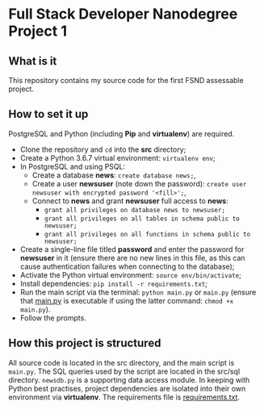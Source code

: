 # Full Stack Developer Nanodegree Project 1

## What is it

This repository contains my source code for the first FSND assessable project.

## How to set it up

PostgreSQL and Python (including **Pip** and **virtualenv**) are required.

* Clone the repository and `cd` into the **src** directory;
* Create a Python 3.6.7 virtual environment: `virtualenv env`;
* In PostgreSQL and using PSQL:
  * Create a database **news**: `create database news;`,
  * Create a user **newsuser** (note down the password): `create user newsuser with encrypted password '<fill>';`,
  * Connect to **news** and grant **newsuser** full access to **news**:
    * `grant all privileges on database news to newsuser;`
    * `grant all privileges on all tables in schema public to newsuser;`
    * `grant all privileges on all functions in schema public to newsuser;`
* Create a single-line file titled **password** and enter the password for **newsuser** in it (ensure there are no new lines in this file, as this can cause authentication failures when connecting to the database);
* Activate the Python virtual environment: `source env/bin/activate`;
* Install dependencies: `pip install -r requirements.txt`;
* Run the main script via the terminal: `python main.py` or `main.py` (ensure that [main.py](https://github.com/yottaawesome/fsnd-project-1/blob/master/src/main.py) is executable if using the latter command: `chmod +x main.py`).
* Follow the prompts.

## How this project is structured

All source code is located in the src directory, and the main script is `main.py`. The SQL queries used by the script are located in the src/sql directory. `newsdb.py` is a supporting data access module. In keeping with Python best practises, project dependencies are isolated into their own environment via **virtualenv**. The requirements file is [requirements.txt](https://github.com/yottaawesome/fsnd-project-1/blob/master/src/requirements.txt).